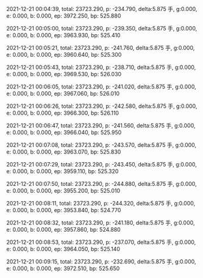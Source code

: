 2021-12-21 00:04:39, total: 23723.290, p: -234.790, delta:5.875 手, g:0.000, e: 0.000, b: 0.000, ep: 3972.250, bp: 525.880

2021-12-21 00:05:00, total: 23723.290, p: -239.350, delta:5.875 手, g:0.000, e: 0.000, b: 0.000, ep: 3963.930, bp: 525.410

2021-12-21 00:05:21, total: 23723.290, p: -241.760, delta:5.875 手, g:0.000, e: 0.000, b: 0.000, ep: 3960.640, bp: 525.300

2021-12-21 00:05:43, total: 23723.290, p: -238.710, delta:5.875 手, g:0.000, e: 0.000, b: 0.000, ep: 3969.530, bp: 526.030

2021-12-21 00:06:05, total: 23723.290, p: -241.020, delta:5.875 手, g:0.000, e: 0.000, b: 0.000, ep: 3967.060, bp: 526.010

2021-12-21 00:06:26, total: 23723.290, p: -242.580, delta:5.875 手, g:0.000, e: 0.000, b: 0.000, ep: 3966.300, bp: 526.110

2021-12-21 00:06:47, total: 23723.290, p: -241.560, delta:5.875 手, g:0.000, e: 0.000, b: 0.000, ep: 3966.040, bp: 525.950

2021-12-21 00:07:08, total: 23723.290, p: -243.570, delta:5.875 手, g:0.000, e: 0.000, b: 0.000, ep: 3963.070, bp: 525.830

2021-12-21 00:07:29, total: 23723.290, p: -243.450, delta:5.875 手, g:0.000, e: 0.000, b: 0.000, ep: 3959.110, bp: 525.320

2021-12-21 00:07:50, total: 23723.290, p: -244.880, delta:5.875 手, g:0.000, e: 0.000, b: 0.000, ep: 3955.200, bp: 525.010

2021-12-21 00:08:11, total: 23723.290, p: -244.320, delta:5.875 手, g:0.000, e: 0.000, b: 0.000, ep: 3953.840, bp: 524.770

2021-12-21 00:08:32, total: 23723.290, p: -241.180, delta:5.875 手, g:0.000, e: 0.000, b: 0.000, ep: 3957.860, bp: 524.880

2021-12-21 00:08:53, total: 23723.290, p: -237.070, delta:5.875 手, g:0.000, e: 0.000, b: 0.000, ep: 3964.050, bp: 525.140

2021-12-21 00:09:15, total: 23723.290, p: -232.690, delta:5.875 手, g:0.000, e: 0.000, b: 0.000, ep: 3972.510, bp: 525.650